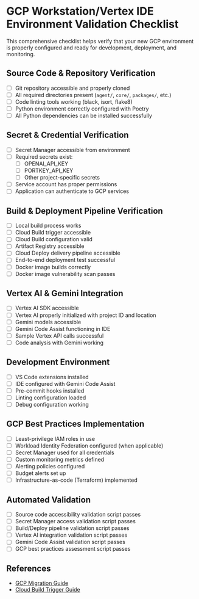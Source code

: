 # GCP Workstation/Vertex IDE Environment Validation Checklist

This comprehensive checklist helps verify that your new GCP environment is properly configured and ready for development, deployment, and monitoring.

## Source Code & Repository Verification
- [ ] Git repository accessible and properly cloned
- [ ] All required directories present (`agent/`, `core/`, `packages/`, etc.)
- [ ] Code linting tools working (black, isort, flake8)
- [ ] Python environment correctly configured with Poetry
- [ ] All Python dependencies can be installed successfully

## Secret & Credential Verification
- [ ] Secret Manager accessible from environment
- [ ] Required secrets exist:
  - [ ] OPENAI_API_KEY
  - [ ] PORTKEY_API_KEY
  - [ ] Other project-specific secrets
- [ ] Service account has proper permissions
- [ ] Application can authenticate to GCP services

## Build & Deployment Pipeline Verification
- [ ] Local build process works
- [ ] Cloud Build trigger accessible
- [ ] Cloud Build configuration valid
- [ ] Artifact Registry accessible
- [ ] Cloud Deploy delivery pipeline accessible
- [ ] End-to-end deployment test successful
- [ ] Docker image builds correctly
- [ ] Docker image vulnerability scan passes

## Vertex AI & Gemini Integration
- [ ] Vertex AI SDK accessible
- [ ] Vertex AI properly initialized with project ID and location
- [ ] Gemini models accessible
- [ ] Gemini Code Assist functioning in IDE
- [ ] Sample Vertex API calls successful
- [ ] Code analysis with Gemini working

## Development Environment
- [ ] VS Code extensions installed
- [ ] IDE configured with Gemini Code Assist
- [ ] Pre-commit hooks installed
- [ ] Linting configuration loaded
- [ ] Debug configuration working

## GCP Best Practices Implementation
- [ ] Least-privilege IAM roles in use
- [ ] Workload Identity Federation configured (when applicable)
- [ ] Secret Manager used for all credentials
- [ ] Custom monitoring metrics defined
- [ ] Alerting policies configured
- [ ] Budget alerts set up
- [ ] Infrastructure-as-code (Terraform) implemented

## Automated Validation
- [ ] Source code accessibility validation script passes
- [ ] Secret Manager access validation script passes
- [ ] Build/Deploy pipeline validation script passes
- [ ] Vertex AI integration validation script passes
- [ ] Gemini Code Assist validation script passes
- [ ] GCP best practices assessment script passes

## References
- [GCP Migration Guide](GCP_MIGRATION_GUIDE.md)
- [Cloud Build Trigger Guide](GCP_CLOUDBUILD_TRIGGER_GUIDE.md)
